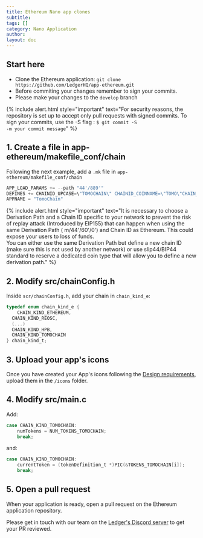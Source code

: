 ```yaml
---
title: Ethereum Nano app clones
subtitle:
tags: []
category: Nano Application
author:
layout: doc
---
```


## Start here

- Clone the Ethereum application: `git clone https://github.com/LedgerHQ/app-ethereum.git`
- Before commiting your changes remember to sign your commits.
- Please make your changes to the `develop` branch

{% include alert.html style="important" text="For security reasons, the repository is set up to accept only pull requests with signed commits. To sign your commits, use the -S flag : <code>$ git commit -S -m your commit message</code>" %}

## 1. Create a file in app-ethereum/makefile_conf/chain

Following the next example, add a `.mk` file in `app-ethereum/makefile_conf/chain`

``` c
APP_LOAD_PARAMS += --path "44'/889'"
DEFINES += CHAINID_UPCASE=\"TOMOCHAIN\" CHAINID_COINNAME=\"TOMO\"CHAIN_KIND=CHAIN_KIND_TOMOCHAIN CHAIN_ID=88
APPNAME = "TomoChain"
```

<!--  -->
{% include alert.html style="important" text="It is necessary to choose a Derivation Path and a Chain ID specific to your network to prevent the risk of replay attack (Introduced by EIP155) that can happen when using the same Derivation Path ( m/44'/60'/0') and Chain ID as Ethereum. This could expose your users to loss of funds.<br>
You can either use the same Derivation Path but define a new chain ID (make sure this is not used by another network) or use slip44/BIP44 standard to reserve a dedicated coin type that will allow you to define a new derivation path." %}
<!--  -->

## 2. Modify src/chainConfig.h

Inside `scr/chainConfig.h`, add your chain in `chain_kind_e`:

``` c
typedef enum chain_kind_e {
    CHAIN_KIND_ETHEREUM,
  CHAIN_KIND_REOSC,
  (...)
  CHAIN_KIND_HPB,
  CHAIN_KIND_TOMOCHAIN
} chain_kind_t;

```
## 3. Upload your app's icons

Once you have created your App's icons following the [Design requirements](../design-requirements), upload them in the `/icons` folder.

## 4. Modify src/main.c

Add:

```c
case CHAIN_KIND_TOMOCHAIN:
    numTokens = NUM_TOKENS_TOMOCHAIN;
    break;
```

and:
```c
case CHAIN_KIND_TOMOCHAIN:
    currentToken = (tokenDefinition_t *)PIC(&TOKENS_TOMOCHAIN[i]);
    break;
```

## 5. Open a pull request

When your application is ready, open a pull request on the Ethereum application repository.

Please get in touch with our team on the [Ledger's Discord server](https://discord.gg/Ledger) to get your PR reviewed.
